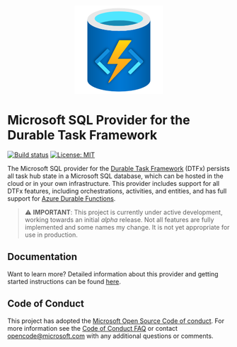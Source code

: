 ﻿<p align="center">
  <a href="https://azure.github.io/durabletask-mssql/">
    <img alt="Durable Task SQL Provider" src="./docs/media/logo.png">
  </a>
</p>

# Microsoft SQL Provider for the Durable Task Framework

[![Build status](https://github.com/Azure/durabletask-mssql/workflows/Build%20and%20Test/badge.svg)](https://github.com/Azure/durabletask-mssql/actions?workflow=Build+and+Test)
[![License: MIT](https://img.shields.io/badge/License-MIT-blue.svg)](https://opensource.org/licenses/MIT)

The Microsoft SQL provider for the [Durable Task Framework](https://github.com/Azure/durabletask) (DTFx) persists all task hub state in a Microsoft SQL database, which can be hosted in the cloud or in your own infrastructure.
This provider includes support for all DTFx features, including orchestrations, activities, and entities, and has full support for [Azure Durable Functions](https://docs.microsoft.com/azure/azure-functions/durable/durable-functions-overview).

> ⚠ **IMPORTANT**: This project is currently under active development, working towards an initial _alpha_ release. Not all features are fully implemented and some names my change. It is not yet appropriate for use in production.

## Documentation

Want to learn more? Detailed information about this provider and getting started instructions can be found [here](https://azure.github.io/durabletask-mssql/).

## Code of Conduct

 This project has adopted the [Microsoft Open Source Code of conduct](https://opensource.microsoft.com/codeofconduct/).
 For more information see the [Code of Conduct FAQ](https://opensource.microsoft.com/codeofconduct/faq/) or contact [opencode@microsoft.com](mailto:opencode@microsoft.com) with any additional questions or comments.
